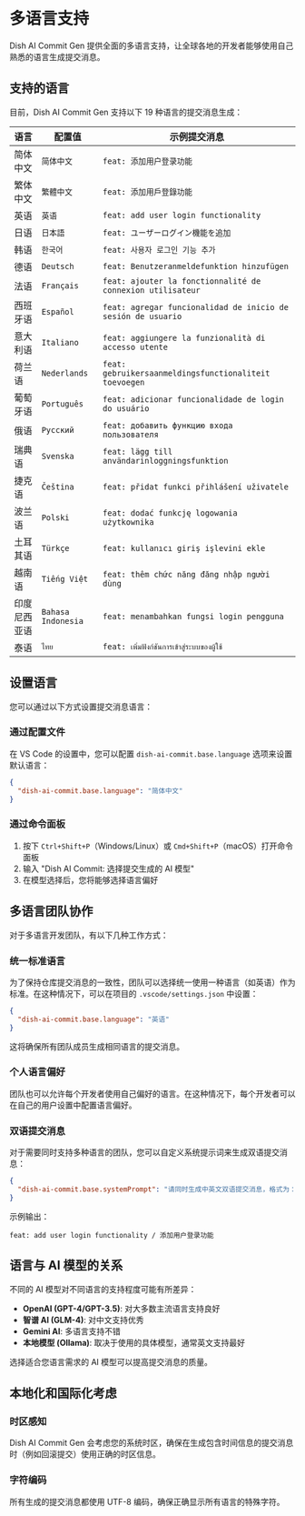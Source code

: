 # 多语言支持

Dish AI Commit Gen 提供全面的多语言支持，让全球各地的开发者能够使用自己熟悉的语言生成提交消息。

## 支持的语言

目前，Dish AI Commit Gen 支持以下 19 种语言的提交消息生成：

| 语言         | 配置值             | 示例提交消息                                                 |
| ------------ | ------------------ | ------------------------------------------------------------ |
| 简体中文     | `简体中文`         | `feat: 添加用户登录功能`                                     |
| 繁体中文     | `繁體中文`         | `feat: 添加用戶登錄功能`                                     |
| 英语         | `英语`             | `feat: add user login functionality`                         |
| 日语         | `日本語`           | `feat: ユーザーログイン機能を追加`                           |
| 韩语         | `한국어`           | `feat: 사용자 로그인 기능 추가`                              |
| 德语         | `Deutsch`          | `feat: Benutzeranmeldefunktion hinzufügen`                   |
| 法语         | `Français`         | `feat: ajouter la fonctionnalité de connexion utilisateur`   |
| 西班牙语     | `Español`          | `feat: agregar funcionalidad de inicio de sesión de usuario` |
| 意大利语     | `Italiano`         | `feat: aggiungere la funzionalità di accesso utente`         |
| 荷兰语       | `Nederlands`       | `feat: gebruikersaanmeldingsfunctionaliteit toevoegen`       |
| 葡萄牙语     | `Português`        | `feat: adicionar funcionalidade de login do usuário`         |
| 俄语         | `Русский`          | `feat: добавить функцию входа пользователя`                  |
| 瑞典语       | `Svenska`          | `feat: lägg till användarinloggningsfunktion`                |
| 捷克语       | `Čeština`          | `feat: přidat funkci přihlášení uživatele`                   |
| 波兰语       | `Polski`           | `feat: dodać funkcję logowania użytkownika`                  |
| 土耳其语     | `Türkçe`           | `feat: kullanıcı giriş işlevini ekle`                        |
| 越南语       | `Tiếng Việt`       | `feat: thêm chức năng đăng nhập người dùng`                  |
| 印度尼西亚语 | `Bahasa Indonesia` | `feat: menambahkan fungsi login pengguna`                    |
| 泰语         | `ไทย`              | `feat: เพิ่มฟังก์ชันการเข้าสู่ระบบของผู้ใช้`                 |

## 设置语言

您可以通过以下方式设置提交消息语言：

### 通过配置文件

在 VS Code 的设置中，您可以配置 `dish-ai-commit.base.language` 选项来设置默认语言：

```json
{
  "dish-ai-commit.base.language": "简体中文"
}
```

### 通过命令面板

1. 按下 `Ctrl+Shift+P`（Windows/Linux）或 `Cmd+Shift+P`（macOS）打开命令面板
2. 输入 "Dish AI Commit: 选择提交生成的 AI 模型"
3. 在模型选择后，您将能够选择语言偏好

## 多语言团队协作

对于多语言开发团队，有以下几种工作方式：

### 统一标准语言

为了保持仓库提交消息的一致性，团队可以选择统一使用一种语言（如英语）作为标准。在这种情况下，可以在项目的 `.vscode/settings.json` 中设置：

```json
{
  "dish-ai-commit.base.language": "英语"
}
```

这将确保所有团队成员生成相同语言的提交消息。

### 个人语言偏好

团队也可以允许每个开发者使用自己偏好的语言。在这种情况下，每个开发者可以在自己的用户设置中配置语言偏好。

### 双语提交消息

对于需要同时支持多种语言的团队，您可以自定义系统提示词来生成双语提交消息：

```json
{
  "dish-ai-commit.base.systemPrompt": "请同时生成中英文双语提交消息，格式为：[英文描述] / [中文描述]"
}
```

示例输出：

```
feat: add user login functionality / 添加用户登录功能
```

## 语言与 AI 模型的关系

不同的 AI 模型对不同语言的支持程度可能有所差异：

- **OpenAI (GPT-4/GPT-3.5)**: 对大多数主流语言支持良好
- **智谱 AI (GLM-4)**: 对中文支持优秀
- **Gemini AI**: 多语言支持不错
- **本地模型 (Ollama)**: 取决于使用的具体模型，通常英文支持最好

选择适合您语言需求的 AI 模型可以提高提交消息的质量。

## 本地化和国际化考虑

### 时区感知

Dish AI Commit Gen 会考虑您的系统时区，确保在生成包含时间信息的提交消息时（例如回滚提交）使用正确的时区信息。

### 字符编码

所有生成的提交消息都使用 UTF-8 编码，确保正确显示所有语言的特殊字符。
